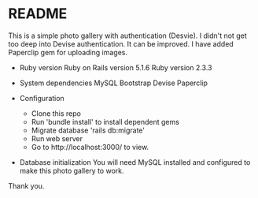 # README

This is a simple photo gallery with authentication (Desvie).  I didn't not get too deep into Devise authentication. It can be improved. I have added Paperclip gem for uploading images.

* Ruby version
	Ruby on Rails version 5.1.6
	Ruby version 2.3.3
	
* System dependencies
	MySQL
	Bootstrap
	Devise
	Paperclip

* Configuration
	- Clone this repo
	- Run 'bundle install' to install dependent gems
	- Migrate database 'rails db:migrate'
	- Run web server
	- Go to http://localhost:3000/ to view.

* Database initialization
	You will need MySQL installed and configured to make this photo gallery to work.
	
Thank you.